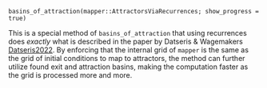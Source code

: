 ```
basins_of_attraction(mapper::AttractorsViaRecurrences; show_progress = true)
```

This is a special method of `basins_of_attraction` that using recurrences does *exactly* what is described in the paper by Datseris & Wagemakers [Datseris2022](@cite). By enforcing that the internal grid of `mapper` is the same as the grid of initial conditions to map to attractors, the method can further utilize found exit and attraction basins, making the computation faster as the grid is processed more and more.
